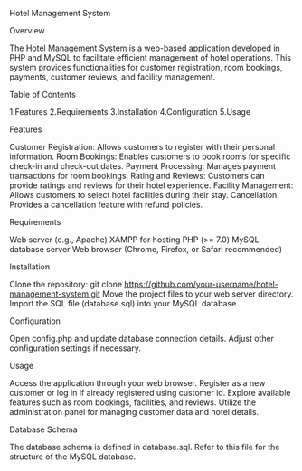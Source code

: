 Hotel Management System

Overview

The Hotel Management System is a web-based application developed in PHP and MySQL to facilitate efficient management of hotel operations. This system provides functionalities for customer registration, room bookings, payments, customer reviews, and facility management.

Table of Contents

1.Features
2.Requirements
3.Installation
4.Configuration
5.Usage

Features

Customer Registration: Allows customers to register with their personal information.
Room Bookings: Enables customers to book rooms for specific check-in and check-out dates.
Payment Processing: Manages payment transactions for room bookings.
Rating and Reviews: Customers can provide ratings and reviews for their hotel experience.
Facility Management: Allows customers to select hotel facilities during their stay.
Cancellation: Provides a cancellation feature with refund policies.

Requirements

Web server (e.g., Apache)
XAMPP for hosting
PHP (>= 7.0)
MySQL database server
Web browser (Chrome, Firefox, or Safari recommended)

Installation

Clone the repository: git clone https://github.com/your-username/hotel-management-system.git
Move the project files to your web server directory.
Import the SQL file (database.sql) into your MySQL database.

Configuration

Open config.php and update database connection details.
Adjust other configuration settings if necessary.

Usage

Access the application through your web browser.
Register as a new customer or log in if already registered using customer id.
Explore available features such as room bookings, facilities, and reviews.
Utilize the administration panel for managing customer data and hotel details.

Database Schema

The database schema is defined in database.sql. Refer to this file for the structure of the MySQL database.
